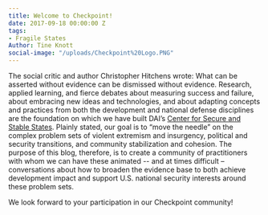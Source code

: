 ```yaml
---
title: Welcome to Checkpoint!
date: 2017-09-18 00:00:00 Z
tags:
- Fragile States
Author: Tine Knott
social-image: "/uploads/Checkpoint%20Logo.PNG"
---
```


The social critic and author Christopher Hitchens wrote: What can be asserted without evidence can be dismissed without evidence.  Research, applied learning, and fierce debates about measuring success and failure, about embracing new ideas and technologies, and about adapting concepts and practices from both the development and national defense disciplines are the foundation on which we have built DAI’s [Center for Secure and Stable States](https://www.dai.com/our-work/solutions/fragile-states).  Plainly stated, our goal is to “move the needle” on the complex problem sets of violent extremism and insurgency, political and security transitions, and community stabilization and cohesion.  The purpose of this blog, therefore, is to create a community of practitioners with whom we can have these animated -- and at times difficult – conversations about how to broaden the evidence base to both achieve development impact and support U.S. national security interests around these problem sets.   

We look forward to your participation in our Checkpoint community!

